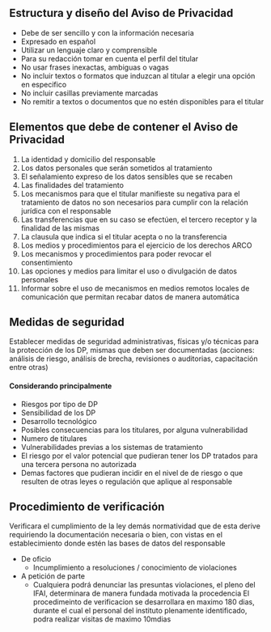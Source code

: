## Estructura y diseño del Aviso de Privacidad
- Debe de ser sencillo y con la información necesaria
- Expresado en español
- Utilizar un lenguaje claro y comprensible
- Para su redacción tomar en cuenta el perfil del titular
- No usar frases inexactas, ambiguas o vagas
- No incluir textos o formatos que induzcan al titular a elegir una opción en especifico
- No incluir casillas previamente marcadas
- No remitir a textos o documentos que no estén disponibles para el titular
## Elementos que debe de contener el Aviso de Privacidad
1. La identidad y domicilio del responsable
2. Los datos personales que serán sometidos al tratamiento
3. El señalamiento expreso de los datos sensibles que se recaben
4. Las finalidades del tratamiento
5. Los mecanismos para que el titular manifieste su negativa para el tratamiento de datos no son necesarios para cumplir con la relación jurídica con el responsable
6. Las transferencias que en su caso se efectúen, el tercero receptor y la finalidad de las mismas
7. La clausula que indica si el titular acepta o no la transferencia
8. Los medios y procedimientos para el ejercicio de los derechos ARCO
9. Los mecanismos y procedimientos para poder revocar el consentimiento
10. Las opciones y medios para limitar el uso o divulgación de datos personales
11. Informar sobre el uso de mecanismos en medios remotos locales de comunicación que permitan recabar datos de manera automática

## Medidas de seguridad
Establecer medidas de seguridad administrativas, físicas y/o técnicas para la protección de los DP, mismas que deben ser documentadas (acciones: análisis de riesgo, análisis de brecha, revisiones o auditorias, capacitación entre otras)

#### Considerando principalmente
- Riesgos por tipo de DP
- Sensibilidad de los DP
- Desarrollo tecnológico
- Posibles consecuencias para los titulares, por alguna vulnerabilidad
- Numero de titulares
- Vulnerabilidades previas a los sistemas de tratamiento
- El riesgo por el valor potencial que pudieran tener los DP tratados para una tercera persona no autorizada
- Demas factores que pudieran incidir en el nivel de de riesgo o que resulten de otras leyes o regulación que aplique al responsable

## Procedimiento de verificación
Verificara el cumplimiento de la ley demás normatividad que de esta derive requiriendo la documentación necesaria o bien, con vistas en el establecimiento donde estén las bases de datos del responsable
- De oficio
	- Incumplimiento a resoluciones / conocimiento de violaciones
- A petición de parte
	- Cualquiera podrá denunciar las presuntas violaciones, el pleno del IFAI, determinara de manera fundada motivada la procedencia
El procedimeinto de verificacion se desarrollara en maximo 180 dias, durante el cual el personal del instituto plenamente identificado, podra realizar visitas de maximo 10mdias